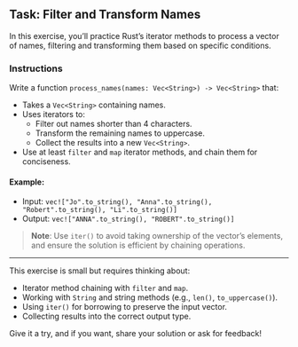 ## Task: Filter and Transform Names

In this exercise, you’ll practice Rust’s iterator methods to process a vector of names, filtering and transforming them based on specific conditions.

### Instructions

Write a function `process_names(names: Vec<String>) -> Vec<String>` that:
- Takes a `Vec<String>` containing names.
- Uses iterators to:
  - Filter out names shorter than 4 characters.
  - Transform the remaining names to uppercase.
  - Collect the results into a new `Vec<String>`.
- Use at least `filter` and `map` iterator methods, and chain them for conciseness.

#### Example:
- Input: `vec!["Jo".to_string(), "Anna".to_string(), "Robert".to_string(), "Li".to_string()]`
- Output: `vec!["ANNA".to_string(), "ROBERT".to_string()]`

> **Note**: Use `iter()` to avoid taking ownership of the vector’s elements, and ensure the solution is efficient by chaining operations.

---

This exercise is small but requires thinking about:
- Iterator method chaining with `filter` and `map`.
- Working with `String` and string methods (e.g., `len()`, `to_uppercase()`).
- Using `iter()` for borrowing to preserve the input vector.
- Collecting results into the correct output type.

Give it a try, and if you want, share your solution or ask for feedback!
